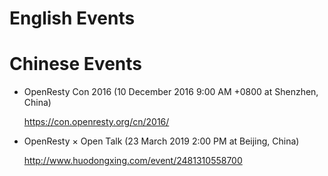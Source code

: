 <!---
    @title         Events
--->


#  English Events

#  Chinese Events
* OpenResty Con 2016 (10 December 2016 9:00 AM +0800 at Shenzhen, China)

    https://con.openresty.org/cn/2016/

* OpenResty × Open Talk (23 March 2019 2:00 PM at Beijing, China)

    http://www.huodongxing.com/event/2481310558700
